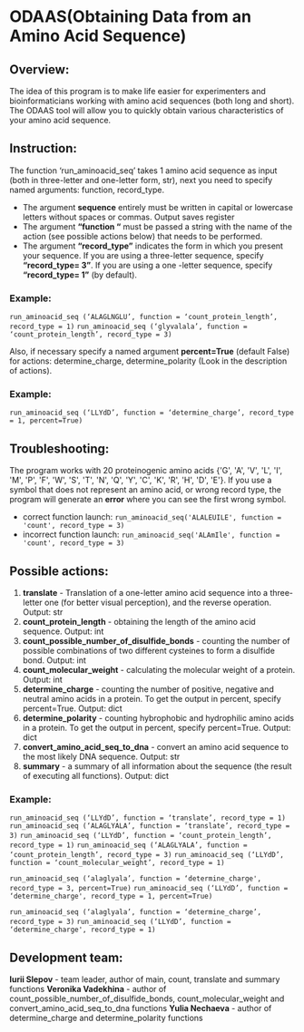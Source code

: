# ODAAS(Obtaining Data from an Amino Acid Sequence)

## Overview:
The idea of this program is to make life easier for experimenters and bioinformaticians working with amino acid sequences (both long and short). The ODAAS tool will allow you to quickly obtain various characteristics of your amino acid sequence. 

## Instruction: 
The function ‘run_aminoacid_seq’ takes 1 amino acid sequence as input (both in three-letter and one-letter form, str), next you need to specify named arguments: function, record_type.
- The argument **sequence** entirely must be written in capital or lowercase letters without spaces or commas. Output saves register
- The argument **“function “** must be passed a string with the name of the action (see possible actions below) that needs to be performed. 
- The argument **“record_type”** indicates the form in which you present your sequence. If you are using a three-letter sequence, specify **“record_type= 3”**. If you are using a one -letter sequence, specify **“record_type= 1”** (by default). 

### Example:
```run_aminoacid_seq (‘ALAGLNGLU’, function = ‘count_protein_length’, record_type = 1)```
```run_aminoacid_seq (‘glyvalala’, function = ‘count_protein_length’, record_type = 3)```

Also, if necessary specify a named argument **percent=True** (default False) for actions: determine_charge, determine_polarity (Look in the description of actions).

### Example:
```run_aminoacid_seq (‘LLYdD’, function = ‘determine_charge’, record_type = 1, percent=True)```

## Troubleshooting:
The program works with 20 proteinogenic amino acids {'G', 'A', 'V', 'L', 'I', 'M', 'P', 'F', 'W', 'S', 'T', 'N', 'Q', 'Y', 'C', 'K', 'R', 'H', 'D', 'E'}.
If you use a symbol that does not represent an amino acid, or wrong record type, the program will generate an **error** where you can see the first wrong symbol. 
- correct function launch:
```run_aminoacid_seq('ALALEUILE', function = 'count', record_type = 3)```
- incorrect function launch:
```run_aminoacid_seq('ALAmIle', function = 'count', record_type = 3)```

## Possible actions:
1. **translate** - Translation of a one-letter amino acid sequence into a three-letter one (for better visual perception), and the reverse operation. Output: str
2. **count_protein_length** - obtaining the length of the amino acid sequence. Output: int
3. **count_possible_number_of_disulfide_bonds** - counting the number of possible combinations of two different cysteines to form a disulfide bond. Output: int
4. **count_molecular_weight** - calculating the molecular weight of a protein. Output: int
5. **determine_charge** - counting the number of positive, negative and neutral amino acids in a protein. To get the output in percent, specify percent=True. Output: dict
6. **determine_polarity** - counting hybrophobic and hydrophilic amino acids in a protein. To get the output in percent, specify percent=True. Output: dict
7. **convert_amino_acid_seq_to_dna** - convert an amino acid sequence to the most likely DNA sequence. Output: str
8. **summary** - a summary of all information about the sequence (the result of executing all functions). Output: dict

### Example:

```run_aminoacid_seq (‘LLYdD’, function = ‘translate’, record_type = 1)```
```run_aminoacid_seq (‘ALAGLYALA’, function = ‘translate’, record_type = 3)```
```run_aminoacid_seq (‘LLYdD’, function = ‘count_protein_length’, record_type = 1)```
```run_aminoacid_seq (‘ALAGLYALA’, function = ‘count_protein_length’, record_type = 3)```
```run_aminoacid_seq (‘LLYdD’, function = ‘count_molecular_weight’, record_type = 1)```

```run_aminoacid_seq (‘alaglyala’, function = ‘determine_charge', record_type = 3, percent=True)```
```run_aminoacid_seq (‘LLYdD’, function = ‘determine_charge', record_type = 1, percent=True)```

```run_aminoacid_seq (‘alaglyala’, function = ‘determine_charge’, record_type = 3)```
```run_aminoacid_seq (‘LLYdD’, function = ‘determine_charge', record_type = 1)```

## Development team:

**Iurii Slepov** - team leader, author of main, count, translate and summary functions
**Veronika Vadekhina** - author of count_possible_number_of_disulfide_bonds, count_molecular_weight and convert_amino_acid_seq_to_dna functions
**Yulia Nechaeva** - author of determine_charge and determine_polarity functions

